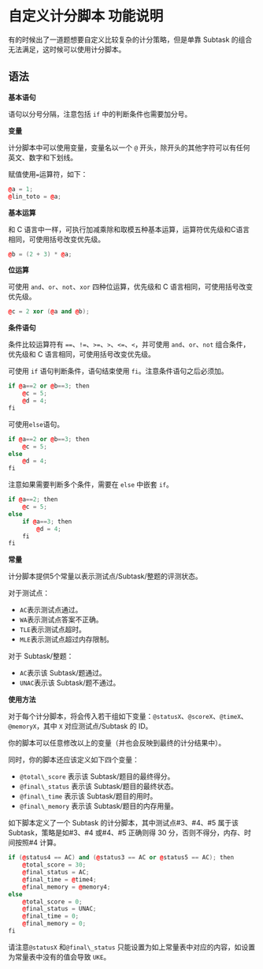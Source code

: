 # 自定义计分脚本 功能说明

有的时候出了一道题想要自定义比较复杂的计分策略，但是单靠 Subtask 的组合无法满足，这时候可以使用计分脚本。

## 语法

**基本语句**

语句以分号分隔，注意包括 `if` 中的判断条件也需要加分号。

**变量**

计分脚本中可以使用变量，变量名以一个 `@` 开头，除开头的其他字符可以有任何英文、数字和下划线。

赋值使用`=`运算符，如下：

```cpp
@a = 1;
@lin_toto = @a;
```

**基本运算**

和 C 语言中一样，可执行加减乘除和取模五种基本运算，运算符优先级和C语言相同，可使用括号改变优先级。

```cpp
@b = (2 + 3) * @a;
```

**位运算**

可使用 `and`、`or`、`not`、`xor` 四种位运算，优先级和 C 语言相同，可使用括号改变优先级。

```cpp
@c = 2 xor (@a and @b);
```

**条件语句**

条件比较运算符有 `==`、`!=`、`>=`、`>`、`<=`、`<`，并可使用 `and`、`or`、`not` 组合条件，优先级和 C 语言相同，可使用括号改变优先级。

可使用 `if` 语句判断条件，语句结束使用 `fi`。注意条件语句之后必须加。

```cpp
if @a==2 or @b==3; then
    @c = 5;
    @d = 4;
fi
```
可使用`else`语句。

```cpp
if @a==2 or @b==3; then
    @c = 5;
else
    @d = 4;
fi
```

注意如果需要判断多个条件，需要在 `else` 中嵌套 `if`。


```cpp
if @a==2; then
    @c = 5;
else
    if @a==3; then
        @d = 4;
    fi
fi
```

**常量**


计分脚本提供5个常量以表示测试点/Subtask/整题的评测状态。


对于测试点：


- `AC`表示测试点通过。
- `WA`表示测试点答案不正确。
- `TLE`表示测试点超时。
- `MLE`表示测试点超过内存限制。

对于 Subtask/整题：

- `AC`表示该 Subtask/题通过。
- `UNAC`表示该 Subtask/题不通过。


**使用方法**


对于每个计分脚本，将会传入若干组如下变量：`@statusX`、`@scoreX`、`@timeX`、`@memoryX`，其中 `X` 对应测试点/Subtask 的 ID。

你的脚本可以任意修改以上的变量（并也会反映到最终的计分结果中）。

同时，你的脚本还应该定义如下四个变量：

- `@total\_score` 表示该 Subtask/题目的最终得分。
- `@final\_status` 表示该 Subtask/题目的最终状态。
- `@final\_time` 表示该 Subtask/题目的用时。
- `@final\_memory` 表示该 Subtask/题目的内存用量。

如下脚本定义了一个 Subtask 的计分脚本，其中测试点#3、#4、#5 属于该 Subtask，策略是如#3、#4 或#4、#5 正确则得 30 分，否则不得分，内存、时间按照#4 计算。

```cpp
if (@status4 == AC) and (@status3 == AC or @status5 == AC); then
    @total_score = 30;
    @final_status = AC;
    @final_time = @time4;
    @final_memory = @memory4;
else
    @total_score = 0;
    @final_status = UNAC;
    @final_time = 0;
    @final_memory = 0;
fi
```

请注意`@statusX` 和`@final\_status` 只能设置为如上常量表中对应的内容，如设置为常量表中没有的值会导致 `UKE`。